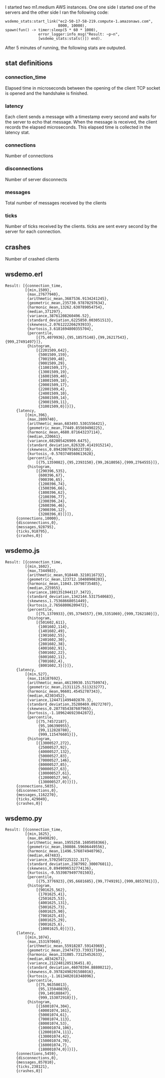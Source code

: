 I started two m1.medium AWS instances.  One one side I started one of the 
servers and the other side I ran the following code:

    wsdemo_stats:start_link("ec2-50-17-58-219.compute-1.amazonaws.com",
                            8000, 10000),
    spawn(fun() -> timer:sleep(5 * 60 * 1000),
                   error_logger:info_msg("Result: ~p~n", 
                   [wsdemo_stats:stats()]) end).

After 5 minutes of running, the following stats are outputed.

## stat definitions

### connection_time

Elapsed time in microseconds between the opening of the client TCP socket
is opened and the handshake is finished.

### latency

Each client sends a message with a timestamp every second and waits for the server to echo that message.  When the
message is received, the client records the elapsed microseconds. This elapsed time is collected in the latency stat.

### connections

Number of connections

### disconnections

Number of server disconnects

### messages

Total number of messages received by the clients

### ticks

Number of ticks received by the clients.  ticks are sent every second by the server for each connection.

## crashes

Number of crashed clients

## wsdemo.erl

    Result: [{connection_time,
             [{min,1509},
              {max,27677940},
              {arithmetic_mean,3687536.9134241245},
              {geometric_mean,235730.97870297634},
              {harmonic_mean,13262.630789054754},
              {median,371297},
              {variance,38761208260496.52},
              {standard_deviation,6225850.003051513},
              {skewness,2.0761222266293933},
              {kurtosis,3.6181694800355704},
              {percentile,
                  [{75,4079936},{95,18575148},{99,26217543},{999,27491497}]},
              {histogram,
                  [{2201509,642},
                   {5001509,159},
                   {7001509,48},
                   {9001509,29},
                   {11001509,17},
                   {13001509,19},
                   {16001509,40},
                   {18001509,18},
                   {20001509,17},
                   {22001509,4},
                   {24001509,10},
                   {26001509,14},
                   {29001509,11},
                   {31001509,0}]}]},
         {latency,
             [{min,396},
              {max,2809740},
              {arithmetic_mean,683493.5301556421},
              {geometric_mean,77449.85569490225},
              {harmonic_mean,4680.871643237114},
              {median,220661},
              {variance,682805426909.6475},
              {standard_deviation,826320.4141915214},
              {skewness,0.8942087916023738},
              {kurtosis,-0.5703740560613628},
              {percentile,
                  [{75,1359082},{95,2393150},{99,2618056},{999,2764555}]},
              {histogram,
                  [{290396,535},
                   {600396,67},
                   {900396,65},
                   {1200396,74},
                   {1500396,66},
                   {1800396,62},
                   {2100396,77},
                   {2300396,24},
                   {2600396,46},
                   {2900396,12},
                   {3200396,0}]}]},
         {connections,10000},
         {disconnections,0},
         {messages,928795},
         {ticks,918795},
         {crashes,0}]

## wsdemo.js

    Result: [{connection_time,
             [{min,1602},
              {max,7344983},
              {arithmetic_mean,918440.3210116732},
              {geometric_mean,123712.10408908203},
              {harmonic_mean,11043.19798735485},
              {median,225955},
              {variance,1801351944117.3472},
              {standard_deviation,1342144.5317540683},
              {skewness,1.75368668051449},
              {kurtosis,2.76568006209472},
              {percentile,
                  [{75,1370933},{95,3794557},{99,5351069},{999,7262180}]},
              {histogram,
                  [{501602,611},
                   {1001602,114},
                   {1401602,49},
                   {1901602,55},
                   {2401602,30},
                   {2801602,38},
                   {4001602,91},
                   {5001602,22},
                   {6001602,11},
                   {7001602,4},
                   {8001602,3}]}]},
         {latency,
             [{min,527},
              {max,116187692},
              {arithmetic_mean,46139930.151750974},
              {geometric_mean,21311125.511323277},
              {harmonic_mean,96601.45452787343},
              {median,42303452},
              {variance,1244711499402870.3},
              {standard_deviation,35280469.09272707},
              {skewness,0.2877854387607965},
              {kurtosis,-1.1896246923042872},
              {percentile,
                  [{75,74572187},
                   {95,106390955},
                   {99,112828780},
                   {999,115476601}]},
              {histogram,
                  [{13000527,272},
                   {25000527,92},
                   {40000527,132},
                   {50000527,83},
                   {70000527,146},
                   {80000527,85},
                   {90000527,63},
                   {100000527,61},
                   {120000527,94},
                   {130000527,0}]}]},
         {connections,5035},
         {disconnections,0},
         {messages,1162270},
         {ticks,429049},
         {crashes,0}]

## wsdemo.py

    Result: [{connection_time,
             [{min,1625},
              {max,8949829},
              {arithmetic_mean,1955258.1605058366},
              {geometric_mean,198086.59606449556},
              {harmonic_mean,11496.576074940796},
              {median,447483},
              {variance,5702507225222.317},
              {standard_deviation,2387992.300076011},
              {skewness,0.8949096532774136},
              {kurtosis,-0.5539879497701503},
              {percentile,
                  [{75,3776923},{95,6681685},{99,7749191},{999,8853781}]},
              {histogram,
                  [{901625,562},
                   {1701625,41},
                   {2501625,53},
                   {4001625,131},
                   {5001625,73},
                   {6001625,90},
                   {7001625,43},
                   {8001625,29},
                   {9001625,6},
                   {10001625,0}]}]},
         {latency,
             [{min,1074},
              {max,153197060},
              {arithmetic_mean,55918287.59143969},
              {geometric_mean,23474733.739317104},
              {harmonic_mean,231085.73125452633},
              {median,48342671},
              {variance,2122481285136451.8},
              {standard_deviation,46070394.88800212},
              {skewness,0.39782490291508016},
              {kurtosis,-1.1613402018348096},
              {percentile,
                  [{75,96350013},
                   {95,135040839},
                   {99,149188847},
                   {999,153072918}]},
              {histogram,
                  [{16001074,304},
                   {40001074,161},
                   {50001074,61},
                   {70001074,113},
                   {80001074,53},
                   {100001074,106},
                   {120001074,111},
                   {130001074,42},
                   {150001074,70},
                   {160001074,7},
                   {180001074,0}]}]},
         {connections,5459},
         {disconnections,0},
         {messages,857810},
         {ticks,238121},
         {crashes,0}]
